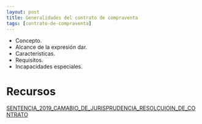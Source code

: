 ```yaml
---
layout: post
title: Generalidades del contrato de compraventa
tags: [contrato-de-compraventa]
---
```

- Concepto.
- Alcance de la expresión dar.
- Características.
- Requisitos.
- Incapacidades especiales.

<!-- more -->

# Recursos
	
[SENTENCIA_2019_CAMABIO_DE_JURISPRUDENCIA_RESOLCUIOIN_DE_CONTRATO](/assets/documentos/contratos-compraventa/SENTENCIA_2019_CAMABIO_DE_JURISPRUDENCIA_RESOLCUIOIN_DE_CONTRATO.doc)



 

